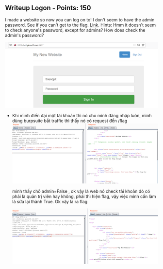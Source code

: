 ## Writeup Logon - Points: 150
  I made a website so now you can log on to! I don't seem to have the admin password. See if you can't get to the flag. 
  [Link](http://2018shell.picoctf.com:5477).
  Hints: 
    Hmm it doesn't seem to check anyone's password, except for admins?
    How does check the admin's password?

  <img src="./2.png">

- Khi mình điền đại một tài khoản thì nó cho mình đăng nhập luôn, mình dùng burpsuite bắt traffic thì thấy nó có request đến 
  /flag
  <img src="./1.png">

  mình thấy chỗ admin=False , ok vậy là web nó check tài khoản đó có phải là quản trị viên hay không, phải thì hiện flag,
  vậy việc mình cần làm là sửa lại thành True. Ok vậy là ra flag

  <img src="./3.png">
